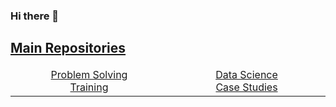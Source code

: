 ### Hi there 👋

<h2><a href="/README.md">Main Repositories</a></h2>

<table>
    <thead>
        <tr>
<td align="center" width="16.6%"><a href="https://github.com/cs-MohamedAyman/Problem-Solving-Training/blob/master/README.md">  Problem Solving<br>Training  </a></td>
<td align="center" width="16.6%"><a href="https://github.com/cs-MohamedAyman/Data-Science-Case-Studies/blob/master/README.md"> Data Science<br>Case Studies </a></td>
        </tr>
    </thead>
    <tbody>
        <tr>

<!--
**MohamedAtta-AI/MohamedAtta-AI** is a ✨ _special_ ✨ repository because its `README.md` (this file) appears on your GitHub profile.

Here are some ideas to get you started:

- 🔭 I’m currently working on ...
- 🌱 I’m currently learning ...
- 👯 I’m looking to collaborate on ...
- 🤔 I’m looking for help with ...
- 💬 Ask me about ...
- 📫 How to reach me: ...
- 😄 Pronouns: ...
- ⚡ Fun fact: ...
-->
